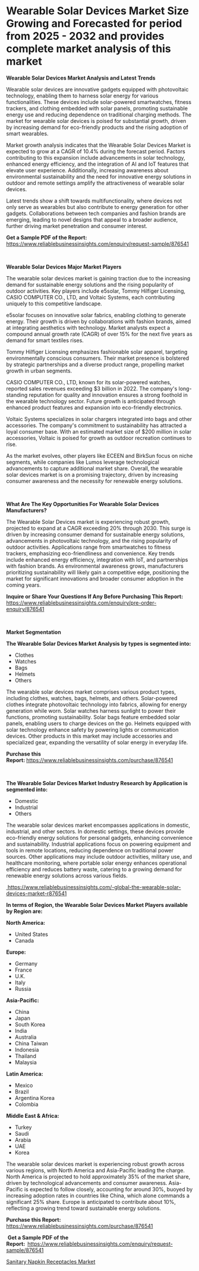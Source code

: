 <p><h1>Wearable Solar Devices Market Size Growing and Forecasted for period from 2025 - 2032 and provides complete market analysis of this market</h1></p><p><strong>Wearable Solar Devices Market Analysis and Latest Trends</strong></p>
<p><p>Wearable solar devices are innovative gadgets equipped with photovoltaic technology, enabling them to harness solar energy for various functionalities. These devices include solar-powered smartwatches, fitness trackers, and clothing embedded with solar panels, promoting sustainable energy use and reducing dependence on traditional charging methods. The market for wearable solar devices is poised for substantial growth, driven by increasing demand for eco-friendly products and the rising adoption of smart wearables.</p><p>Market growth analysis indicates that the Wearable Solar Devices Market is expected to grow at a CAGR of 10.4% during the forecast period. Factors contributing to this expansion include advancements in solar technology, enhanced energy efficiency, and the integration of AI and IoT features that elevate user experience. Additionally, increasing awareness about environmental sustainability and the need for innovative energy solutions in outdoor and remote settings amplify the attractiveness of wearable solar devices.</p><p>Latest trends show a shift towards multifunctionality, where devices not only serve as wearables but also contribute to energy generation for other gadgets. Collaborations between tech companies and fashion brands are emerging, leading to novel designs that appeal to a broader audience, further driving market penetration and consumer interest.</p></p>
<p><strong>Get a Sample PDF of the Report:&nbsp;</strong> <a href="https://www.reliablebusinessinsights.com/enquiry/request-sample/876541?utm_campaign=2215&utm_medium=2&utm_source=Github&utm_content=ia&utm_term=21032025&utm_id=wearable-solar-devices">https://www.reliablebusinessinsights.com/enquiry/request-sample/876541</a></p>
<p>&nbsp;</p>
<p><strong>Wearable Solar Devices Major Market Players</strong></p>
<p><p>The wearable solar devices market is gaining traction due to the increasing demand for sustainable energy solutions and the rising popularity of outdoor activities. Key players include e5solar, Tommy Hilfiger Licensing, CASIO COMPUTER CO., LTD, and Voltaic Systems, each contributing uniquely to this competitive landscape.</p><p>e5solar focuses on innovative solar fabrics, enabling clothing to generate energy. Their growth is driven by collaborations with fashion brands, aimed at integrating aesthetics with technology. Market analysts expect a compound annual growth rate (CAGR) of over 15% for the next five years as demand for smart textiles rises.</p><p>Tommy Hilfiger Licensing emphasizes fashionable solar apparel, targeting environmentally conscious consumers. Their market presence is bolstered by strategic partnerships and a diverse product range, propelling market growth in urban segments.</p><p>CASIO COMPUTER CO., LTD, known for its solar-powered watches, reported sales revenues exceeding $3 billion in 2022. The company's long-standing reputation for quality and innovation ensures a strong foothold in the wearable technology sector. Future growth is anticipated through enhanced product features and expansion into eco-friendly electronics.</p><p>Voltaic Systems specializes in solar chargers integrated into bags and other accessories. The company's commitment to sustainability has attracted a loyal consumer base. With an estimated market size of $200 million in solar accessories, Voltaic is poised for growth as outdoor recreation continues to rise.</p><p>As the market evolves, other players like ECEEN and BirkSun focus on niche segments, while companies like Lumos leverage technological advancements to capture additional market share. Overall, the wearable solar devices market is on a promising trajectory, driven by increasing consumer awareness and the necessity for renewable energy solutions.</p></p>
<p>&nbsp;</p>
<p><strong>What Are The Key Opportunities For Wearable Solar Devices Manufacturers?</strong></p>
<p><p>The Wearable Solar Devices market is experiencing robust growth, projected to expand at a CAGR exceeding 20% through 2030. This surge is driven by increasing consumer demand for sustainable energy solutions, advancements in photovoltaic technology, and the rising popularity of outdoor activities. Applications range from smartwatches to fitness trackers, emphasizing eco-friendliness and convenience. Key trends include enhanced energy efficiency, integration with IoT, and partnerships with fashion brands. As environmental awareness grows, manufacturers prioritizing sustainability will likely gain a competitive edge, positioning the market for significant innovations and broader consumer adoption in the coming years.</p></p>
<p><strong>Inquire or Share Your Questions If Any Before Purchasing This Report:</strong> <a href="https://www.reliablebusinessinsights.com/enquiry/pre-order-enquiry/876541?utm_campaign=2215&utm_medium=2&utm_source=Github&utm_content=ia&utm_term=21032025&utm_id=wearable-solar-devices">https://www.reliablebusinessinsights.com/enquiry/pre-order-enquiry/876541</a></p>
<p>&nbsp;</p>
<p><strong>Market Segmentation</strong></p>
<p><strong>The Wearable Solar Devices Market Analysis by types is segmented into:</strong></p>
<p><ul><li>Clothes</li><li>Watches</li><li>Bags</li><li>Helmets</li><li>Others</li></ul></p>
<p><p>The wearable solar devices market comprises various product types, including clothes, watches, bags, helmets, and others. Solar-powered clothes integrate photovoltaic technology into fabrics, allowing for energy generation while worn. Solar watches harness sunlight to power their functions, promoting sustainability. Solar bags feature embedded solar panels, enabling users to charge devices on the go. Helmets equipped with solar technology enhance safety by powering lights or communication devices. Other products in this market may include accessories and specialized gear, expanding the versatility of solar energy in everyday life.</p></p>
<p><strong>Purchase this Report:&nbsp;</strong><a href="https://www.reliablebusinessinsights.com/purchase/876541?utm_campaign=2215&utm_medium=2&utm_source=Github&utm_content=ia&utm_term=21032025&utm_id=wearable-solar-devices">https://www.reliablebusinessinsights.com/purchase/876541</a></p>
<p>&nbsp;</p>
<p><strong>The Wearable Solar Devices Market Industry Research by Application is segmented into:</strong></p>
<p><ul><li>Domestic</li><li>Industrial</li><li>Others</li></ul></p>
<p><p>The wearable solar devices market encompasses applications in domestic, industrial, and other sectors. In domestic settings, these devices provide eco-friendly energy solutions for personal gadgets, enhancing convenience and sustainability. Industrial applications focus on powering equipment and tools in remote locations, reducing dependence on traditional power sources. Other applications may include outdoor activities, military use, and healthcare monitoring, where portable solar energy enhances operational efficiency and reduces battery waste, catering to a growing demand for renewable energy solutions across various fields.</p></p>
<p><a href="https://www.reliablebusinessinsights.com/-global-the-wearable-solar-devices-market-r876541?utm_campaign=2215&utm_medium=2&utm_source=Github&utm_content=ia&utm_term=21032025&utm_id=wearable-solar-devices">&nbsp;https://www.reliablebusinessinsights.com/-global-the-wearable-solar-devices-market-r876541</a></p>
<p><strong>In terms of Region, the Wearable Solar Devices Market Players available by Region are:</strong></p>
<p>
    <p> <strong> North America: </strong>
        <ul>
            <li>United States</li>
            <li>Canada</li>
        </ul>
        </p> 
    <p> <strong> Europe: </strong>
        <ul>
            <li>Germany</li>
            <li>France</li>
            <li>U.K.</li>
            <li>Italy</li>
            <li>Russia</li>
        </ul>
        </p> 
    <p> <strong> Asia-Pacific: </strong>
        <ul>
            <li>China</li>
            <li>Japan</li>
            <li>South Korea</li>
            <li>India</li>
            <li>Australia</li>
            <li>China Taiwan</li>
            <li>Indonesia</li>
            <li>Thailand</li>
            <li>Malaysia</li>
        </ul>
        </p> 
    <p> <strong> Latin America: </strong>
        <ul>
            <li>Mexico</li>
            <li>Brazil</li>
            <li>Argentina Korea</li>
            <li>Colombia</li>
        </ul>
        </p> 
    <p> <strong> Middle East & Africa: </strong>
        <ul>
            <li>Turkey</li>
            <li>Saudi</li>
            <li>Arabia</li>
            <li>UAE</li>
            <li>Korea</li>
        </ul>
    </p>
    </p>
<p><p>The wearable solar devices market is experiencing robust growth across various regions, with North America and Asia-Pacific leading the charge. North America is projected to hold approximately 35% of the market share, driven by technological advancements and consumer awareness. Asia-Pacific is expected to follow closely, accounting for around 30%, buoyed by increasing adoption rates in countries like China, which alone commands a significant 25% share. Europe is anticipated to contribute about 10%, reflecting a growing trend toward sustainable energy solutions.</p></p>
<p><strong>Purchase this Report: </strong><a href="https://www.reliablebusinessinsights.com/purchase/876541?utm_campaign=2215&utm_medium=2&utm_source=Github&utm_content=ia&utm_term=21032025&utm_id=wearable-solar-devices">https://www.reliablebusinessinsights.com/purchase/876541</a></p>
<p>&nbsp;<strong>Get a Sample PDF of the Report:&nbsp;&nbsp;</strong><a href="https://www.reliablebusinessinsights.com/enquiry/request-sample/876541?utm_campaign=2215&utm_medium=2&utm_source=Github&utm_content=ia&utm_term=21032025&utm_id=wearable-solar-devices">https://www.reliablebusinessinsights.com/enquiry/request-sample/876541</a></p>
<p><strong></strong></p>
<p><p><a href="https://github.com/aertsfecto0h/Market-Research-Report-List-1/blob/main/sanitary-napkin-receptacles-market.md?utm_campaign=2215&utm_medium=2&utm_source=Github&utm_content=ia&utm_term=21032025&utm_id=wearable-solar-devices">Sanitary Napkin Receptacles Market</a></p></p>
